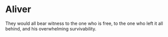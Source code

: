 # Aliver
They would all bear witness to the one who is free, to the one who left it all behind, and his overwhelming survivability.
